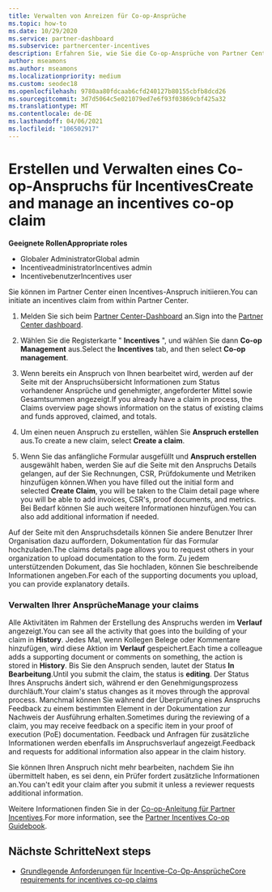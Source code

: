 ```yaml
---
title: Verwalten von Anreizen für Co-op-Ansprüche
ms.topic: how-to
ms.date: 10/29/2020
ms.service: partner-dashboard
ms.subservice: partnercenter-incentives
description: Erfahren Sie, wie Sie die Co-op-Ansprüche von Partner Center initiieren. Alle Aktivitäten im Rahmen der Erstellung des Anspruchs werden im Verlauf angezeigt.
author: mseamons
ms.author: mseamons
ms.localizationpriority: medium
ms.custom: seodec18
ms.openlocfilehash: 9780aa80fdcaab6cfd240127b80155cbfb8dcd26
ms.sourcegitcommit: 3d7d5064c5e021079ed7e6f93f03869cbf425a32
ms.translationtype: MT
ms.contentlocale: de-DE
ms.lasthandoff: 04/06/2021
ms.locfileid: "106502917"
---
```

# <a name="create-and-manage-an-incentives-co-op-claim"></a><span data-ttu-id="7d86d-104">Erstellen und Verwalten eines Co-op-Anspruchs für Incentives</span><span class="sxs-lookup"><span data-stu-id="7d86d-104">Create and manage an incentives co-op claim</span></span>

<span data-ttu-id="7d86d-105">**Geeignete Rollen**</span><span class="sxs-lookup"><span data-stu-id="7d86d-105">**Appropriate roles**</span></span>

- <span data-ttu-id="7d86d-106">Globaler Administrator</span><span class="sxs-lookup"><span data-stu-id="7d86d-106">Global admin</span></span>
- <span data-ttu-id="7d86d-107">Incentiveadministrator</span><span class="sxs-lookup"><span data-stu-id="7d86d-107">Incentives admin</span></span>
- <span data-ttu-id="7d86d-108">Incentivebenutzer</span><span class="sxs-lookup"><span data-stu-id="7d86d-108">Incentives user</span></span>

<span data-ttu-id="7d86d-109">Sie können im Partner Center einen Incentives-Anspruch initiieren.</span><span class="sxs-lookup"><span data-stu-id="7d86d-109">You can initiate an incentives claim from within Partner Center.</span></span>

1. <span data-ttu-id="7d86d-110">Melden Sie sich beim [Partner Center-Dashboard](https://partner.microsoft.com/dashboard/) an.</span><span class="sxs-lookup"><span data-stu-id="7d86d-110">Sign into the [Partner Center dashboard](https://partner.microsoft.com/dashboard/).</span></span>

2. <span data-ttu-id="7d86d-111">Wählen Sie die Registerkarte " **Incentives** ", und wählen Sie dann **Co-op Management** aus.</span><span class="sxs-lookup"><span data-stu-id="7d86d-111">Select the **Incentives** tab, and then select **Co-op management**.</span></span>

3. <span data-ttu-id="7d86d-112">Wenn bereits ein Anspruch von Ihnen bearbeitet wird, werden auf der Seite mit der Anspruchsübersicht Informationen zum Status vorhandener Ansprüche und genehmigter, angeforderter Mittel sowie Gesamtsummen angezeigt.</span><span class="sxs-lookup"><span data-stu-id="7d86d-112">If you already have a claim in process, the Claims overview page shows information on the status of existing claims and funds approved, claimed, and totals.</span></span>

4. <span data-ttu-id="7d86d-113">Um einen neuen Anspruch zu erstellen, wählen Sie **Anspruch erstellen** aus.</span><span class="sxs-lookup"><span data-stu-id="7d86d-113">To create a new claim, select **Create a claim**.</span></span>

5. <span data-ttu-id="7d86d-114">Wenn Sie das anfängliche Formular ausgefüllt und **Anspruch erstellen** ausgewählt haben, werden Sie auf die Seite mit den Anspruchs Details gelangen, auf der Sie Rechnungen, CSR, Prüfdokumente und Metriken hinzufügen können.</span><span class="sxs-lookup"><span data-stu-id="7d86d-114">When you have filled out the initial form and selected **Create Claim**, you will be taken to the Claim detail page where you will be able to add invoices, CSR's, proof documents, and metrics.</span></span> <span data-ttu-id="7d86d-115">Bei Bedarf können Sie auch weitere Informationen hinzufügen.</span><span class="sxs-lookup"><span data-stu-id="7d86d-115">You can also add additional information if needed.</span></span>

<span data-ttu-id="7d86d-116">Auf der Seite mit den Anspruchsdetails können Sie andere Benutzer Ihrer Organisation dazu auffordern, Dokumentation für das Formular hochzuladen.</span><span class="sxs-lookup"><span data-stu-id="7d86d-116">The claims details page allows you to request others in your organization to upload documentation to the form.</span></span> <span data-ttu-id="7d86d-117">Zu jedem unterstützenden Dokument, das Sie hochladen, können Sie beschreibende Informationen angeben.</span><span class="sxs-lookup"><span data-stu-id="7d86d-117">For each of the supporting documents you upload, you can provide explanatory details.</span></span> 

### <a name="manage-your-claims"></a><span data-ttu-id="7d86d-118">Verwalten Ihrer Ansprüche</span><span class="sxs-lookup"><span data-stu-id="7d86d-118">Manage your claims</span></span>

<span data-ttu-id="7d86d-119">Alle Aktivitäten im Rahmen der Erstellung des Anspruchs werden im **Verlauf** angezeigt.</span><span class="sxs-lookup"><span data-stu-id="7d86d-119">You can see all the activity that goes into the building of your claim in **History**.</span></span> <span data-ttu-id="7d86d-120">Jedes Mal, wenn Kollegen Belege oder Kommentare hinzufügen, wird diese Aktion im **Verlauf** gespeichert.</span><span class="sxs-lookup"><span data-stu-id="7d86d-120">Each time a colleague adds a supporting document or comments on something, the action is stored in **History**.</span></span> <span data-ttu-id="7d86d-121">Bis Sie den Anspruch senden, lautet der Status **In Bearbeitung**.</span><span class="sxs-lookup"><span data-stu-id="7d86d-121">Until you submit the claim, the status is **editing**.</span></span> <span data-ttu-id="7d86d-122">Der Status Ihres Anspruchs ändert sich, während er den Genehmigungsprozess durchläuft.</span><span class="sxs-lookup"><span data-stu-id="7d86d-122">Your claim's status changes as it moves through the approval process.</span></span> <span data-ttu-id="7d86d-123">Manchmal können Sie während der Überprüfung eines Anspruchs Feedback zu einem bestimmten Element in der Dokumentation zur Nachweis der Ausführung erhalten.</span><span class="sxs-lookup"><span data-stu-id="7d86d-123">Sometimes during the reviewing of a claim, you may receive feedback on a specific item in your proof of execution (PoE) documentation.</span></span> <span data-ttu-id="7d86d-124">Feedback und Anfragen für zusätzliche Informationen werden ebenfalls im Anspruchsverlauf angezeigt.</span><span class="sxs-lookup"><span data-stu-id="7d86d-124">Feedback and requests for additional information also appear in the claim history.</span></span>

<span data-ttu-id="7d86d-125">Sie können Ihren Anspruch nicht mehr bearbeiten, nachdem Sie ihn übermittelt haben, es sei denn, ein Prüfer fordert zusätzliche Informationen an.</span><span class="sxs-lookup"><span data-stu-id="7d86d-125">You can't edit your claim after you submit it unless a reviewer requests additional information.</span></span>

<span data-ttu-id="7d86d-126">Weitere Informationen finden Sie in der [Co-op-Anleitung für Partner Incentives](https://assetsprod.microsoft.com/co-op-guidebook.pdf).</span><span class="sxs-lookup"><span data-stu-id="7d86d-126">For more information, see the [Partner Incentives Co-op Guidebook](https://assetsprod.microsoft.com/co-op-guidebook.pdf).</span></span>

## <a name="next-steps"></a><span data-ttu-id="7d86d-127">Nächste Schritte</span><span class="sxs-lookup"><span data-stu-id="7d86d-127">Next steps</span></span>

- [<span data-ttu-id="7d86d-128">Grundlegende Anforderungen für Incentive-Co-Op-Ansprüche</span><span class="sxs-lookup"><span data-stu-id="7d86d-128">Core requirements for incentives co-op claims</span></span>](core-requirements.md)
